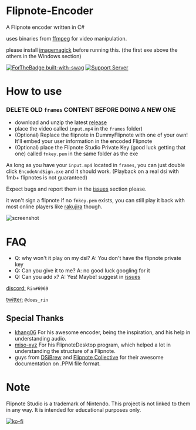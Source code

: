 # Flipnote-Encoder

A Flipnote encoder written in C#

uses binaries from [ffmpeg](https://ffmpeg.org) for video manipulation.

please install [imagemagick](https://imagemagick.org/script/download.php) before running this. (the first exe above the others in the Windows section)

[![ForTheBadge built-with-swag](http://ForTheBadge.com/images/badges/built-with-swag.svg)](https://github.com/RinLovesYou) 
[![Support Server](https://img.shields.io/discord/815244291366453259.svg?label=Discord&logo=Discord&colorB=7289da&style=for-the-badge)](https://discord.gg/MBM9ZeAjna)

# How to use
### DELETE OLD `frames` CONTENT BEFORE DOING A NEW ONE
* download and unzip the latest [release](https://github.com/RinLovesYou/Flipnote-Encoder/releases) 
* place the video called `input.mp4` in the `frames` folder)
* (Optional) Replace the flipnote in DummyFlipnote with one of your own! It'll embed your user information in the encoded Flipnote
* (Optional) place the Flipnote Studio Private Key (good luck getting that one) called `fnkey.pem` in the same folder as the exe

As long as you have your `input.mp4` located in `frames`, you can just double click `EncodeAndSign.exe` and it should work. (Playback on a real dsi with 1mb+ flipnotes is not guaranteed)

Expect bugs and report them in the [issues](https://github.com/RinLovesYou/Flipnote-Encoder/issues) section please.

it won't sign a flipnote if no `fnkey.pem` exists, you can still play it back with most online players like [rakujira](https://flipnote.rakujira.jp) though.

![screenshot](https://media.discordapp.net/attachments/738116823035150356/812439551930007582/unknown.png)

# FAQ
* Q: why won't it play on my dsi? A: You don't have the flipnote private key
* Q: Can you give it to me? A: no good luck googling for it
* Q: Can you add x? A: Yes! Maybe! suggest in [issues](https://github.com/RinLovesYou/Flipnote-Signer/issues)

[discord:](https://discord.gg/MBM9ZeAjna) `Rin#6969`

[twitter:](https://twitter.com/does_rin) `@does_rin`

## Special Thanks
* [khang06](https://github.com/khang06) For his awesome encoder, being the inspiration, and his help in understanding audio.
* [miso-xyz](https://github.com/miso-xyz) For his FlipnoteDesktop program, which helped a lot in understanding the structure of a Flipnote.
* guys from [DSiBrew](https://dsibrew.org/wiki/Main_Page) and [Flipnote Collective](https://github.com/Flipnote-Collective) for their awesome documentation on .PPM file format.

# Note
Flipnote Studio is a trademark of Nintendo. This project is not linked to them in any way. It is intended for educational purposes only.

[![ko-fi](https://www.ko-fi.com/img/githubbutton_sm.svg)](https://ko-fi.com/K3K61YCS7)
